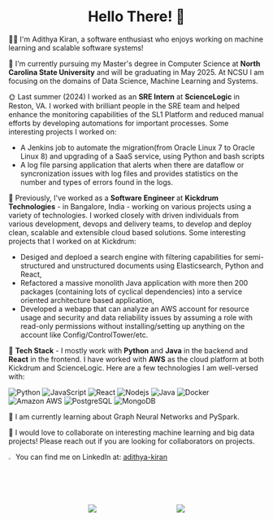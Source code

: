 <h1 align='center'> Hello There! 👋</h1>

👨‍💻 I'm Adithya Kiran, a software enthusiast who enjoys working on machine learning and scalable software systems!

📖 I'm currently pursuing my Master's degree in Computer Science at **North Carolina State University** and will be graduating in May 2025. At NCSU I am focusing on the domains of Data Science, Machine Learning and Systems.

🌞 Last summer (2024) I worked as an **SRE Intern** at **ScienceLogic** in Reston, VA. I worked with brilliant people in the SRE team and helped enhance the monitoring capabilities of the SL1 Platform and reduced manual efforts by developing automations for important processes. Some interesting projects I worked on:
- A Jenkins job to automate the migration(from Oracle Linux 7 to Oracle Linux 8) and upgrading of a SaaS service, using Python and bash scripts
- A log file parsing application that alerts when there are dataflow or syncronization issues with log files and provides statistics on the number and types of errors found in the logs.

🏢 Previously, I've worked as a **Software Engineer** at **Kickdrum Technologies** - in Bangalore, India - working on various projects using a variety of technologies. I worked closely with driven individuals from various development, devops and delivery teams, to develop and deploy clean, scalable and extensible cloud based solutions. Some interesting projects that I worked on at Kickdrum:
- Desiged and deploed a search engine with filtering capabilities for semi-structured and unstructured documents using Elasticsearch, Python and React,
- Refactored a massive monolith Java application with more then 200 packages (containing lots of cyclical dependencies) into a service oriented architecture based application,
- Developed a webapp that can analyze an AWS account for resource usage and security and data reliability issues by assuming a role with read-only permissions without installing/setting up anything on the account like Config/ControlTower/etc.

🔧 **Tech Stack** - I mostly work with **Python** and **Java** in the backend and **React** in the frontend. I have worked with **AWS** as the cloud platform at both Kickdrum and ScienceLogic. Here are a few technologies I am well-versed with: 

![Python](https://img.shields.io/badge/Python-3776AB?logo=python&logoColor=white)
![JavaScript](https://img.shields.io/badge/JavaScript-F7DF1E?logo=javascript&logoColor=black)
![React](https://img.shields.io/badge/React-20232A?logo=react&logoColor=61DAFB)
![Nodejs](https://img.shields.io/badge/Node.js-43853D?logo=node.js&logoColor=white)
![Java](https://img.shields.io/badge/Java-ED8B00?logo=openjdk&logoColor=white)
![Docker](https://img.shields.io/badge/-Docker-2496ED?logo=docker&logoColor=white)
![Amazon AWS](https://img.shields.io/badge/Amazon_AWS-232F3E?logo=amazon-aws&logoColor=white)
![PostgreSQL](https://img.shields.io/badge/PostgreSQL-316192?logo=postgresql&logoColor=white)
![MongoDB](https://img.shields.io/badge/-MongoDB-13aa52?logo=mongodb&logoColor=white)

🌱 I am currently learning about Graph Neural Networks and PySpark.

🌟 I would love to collaborate on interesting machine learning and big data projects! Please reach out if you are looking for collaborators on projects.

<img src="https://img.icons8.com/color/48/000000/linkedin.png" width="2%"/> You can find me on LinkedIn at: [adithya-kiran](https://www.linkedin.com/in/adithya-kiran)


<div style="display: flex; flex-direction: row; justify-content: space-evenly; align-items:center">
 <img class="img" src="https://github-readme-stats.vercel.app/api?username=adi-kiran&theme=transparent&show_icons=true&hide=contribs&include_all_commits=true&rank_icon=github&custom_title=Some+Fun+Stats" />
 <img class="img" src="https://github-readme-stats.vercel.app/api/top-langs/?username=adi-kiran&size_weight=0.5&count_weight=0.5&hide_progress=true&theme=transparent" />
</div>
